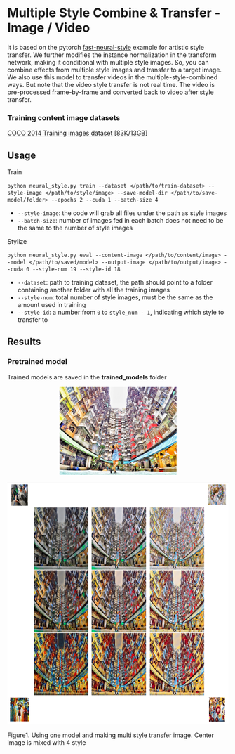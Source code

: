 # Multiple Style Combine & Transfer - Image / Video
It is based on the pytorch [fast-neural-style](https://github.com/pytorch/examples/tree/master/fast_neural_style) example for artistic style transfer. We further modifies the instance normalization in the transform network, making it conditional with multiple style images. So, you can combine effects from multiple style images and transfer to a target image. We also use this model to transfer videos in the multiple-style-combined ways. But note that the video style transfer is not real time. The video is pre-processed frame-by-frame and converted back to video after style transfer.

### Training content image datasets
[COCO 2014 Training images dataset [83K/13GB]](http://images.cocodataset.org/zips/train2014.zip)


## Usage

Train
```
python neural_style.py train --dataset </path/to/train-dataset> --style-image </path/to/style/image> --save-model-dir </path/to/save-model/folder> --epochs 2 --cuda 1 --batch-size 4
```
* `--style-image`: the code will grab all files under the path as style images
* `--batch-size`: number of images fed in each batch does not need to be the same to the number of style images

Stylize 
```
python neural_style.py eval --content-image </path/to/content/image> --model </path/to/saved/model> --output-image </path/to/output/image> --cuda 0 --style-num 19 --style-id 18
```
* `--dataset`: path to training dataset, the path should point to a folder containing another folder with all the training images
* `--style-num`: total number of style images, must be the same as the amount used in training
* `--style-id`: a number from `0` to `style_num - 1`, indicating which style to transfer to


## Results

### Pretrained model
Trained models are saved in the **trained_models** folder

<div align='center'>
  <img src='images/content_images/hkbuilding.jpg' height="200px">		
</div>

<p>
<img src="images/output_images/hkbuilding_styles_combined.jpg" width="1000" height="550" />
</p>
Figure1. Using one model and making multi style transfer image. Center image is mixed with 4 style
